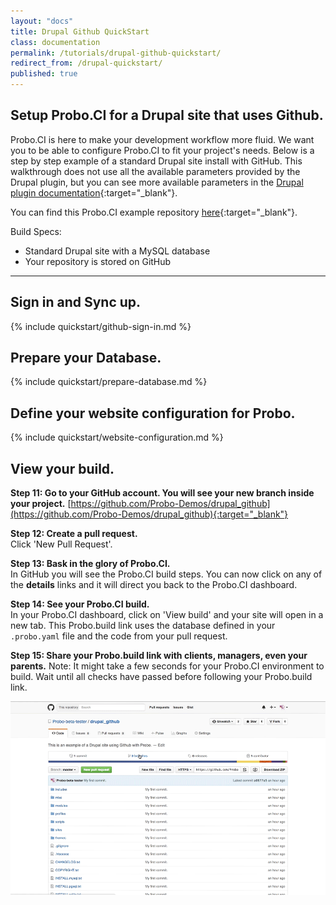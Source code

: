 ```yaml
---
layout: "docs"
title: Drupal Github QuickStart
class: documentation
permalink: /tutorials/drupal-github-quickstart/
redirect_from: /drupal-quickstart/
published: true
---
```




## Setup Probo.CI for a Drupal site that uses Github.
Probo.CI is here to make your development workflow more fluid. We want you to be able to configure Probo.CI to fit your project's needs. Below is a step by step example of a standard Drupal site install with GitHub. This walkthrough does not use all the available parameters provided by the Drupal plugin, but you can see more available parameters in the [Drupal plugin documentation](/plugins/drupal-plugin/ "Drupal plugin Documentation"){:target="_blank"}.

You can find this Probo.CI example repository [here](https://github.com/Probo-Demos/drupal_github){:target="_blank"}.

Build Specs:

* Standard Drupal site with a MySQL database
* Your repository is stored on GitHub

----

## Sign in and Sync up.
{% include quickstart/github-sign-in.md %}

## Prepare your Database.
{% include quickstart/prepare-database.md %}

## Define your website configuration for Probo.
{% include quickstart/website-configuration.md %}

## View your build.
**Step 11: Go to your GitHub account. You will see your new branch inside your project.**
[https://github.com/Probo-Demos/drupal_github](https://github.com/Probo-Demos/drupal_github){:target="_blank"}

**Step 12: Create a pull request.**  
Click 'New Pull Request'.   

**Step 13: Bask in the glory of Probo.CI.**  
In GitHub you will see the Probo.CI build steps. You can now click on any of the **details** links and it will direct you back to the Probo.CI dashboard.

**Step 14: See your Probo.CI build.**  
In your Probo.CI dashboard, click on 'View build' and your site will open in a new tab. This Probo.build link uses the database defined in your `.probo.yaml` file and the code from your pull request.

**Step 15: Share your Probo.build link with clients, managers, even your parents.**
Note: It might take a few seconds for your Probo.CI environment to build. Wait until all checks have passed before following your Probo.build link.  


<img src="/images/probo-build.gif" alt="Probo.CI build Gif" class="docs-gif">
